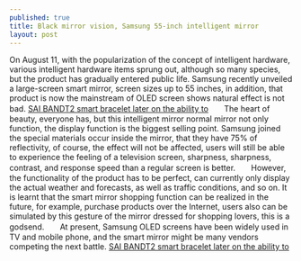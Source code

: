 ```yaml
---
published: true
title: Black mirror vision, Samsung 55-inch intelligent mirror
layout: post
---
```

On August 11, with the popularization of the concept of intelligent hardware, various intelligent hardware items sprung out, although so many species, but the product has gradually entered public life. Samsung recently unveiled a large-screen smart mirror, screen sizes up to 55 inches, in addition, that product is now the mainstream of OLED screen shows natural effect is not bad. [SAI BANDT2 smart bracelet later on the ability to](http://www.everweek.com/blog/2016/01/sai-bandt2-smart-bracelet-later-on-the-ability-to/)　　The heart of beauty, everyone has, but this intelligent mirror normal mirror not only function, the display function is the biggest selling point. Samsung joined the special materials occur inside the mirror, that they have 75% of reflectivity, of course, the effect will not be affected, users will still be able to experience the feeling of a television screen, sharpness, sharpness, contrast, and response speed than a regular screen is better.　　However, the functionality of the product has to be perfect, can currently only display the actual weather and forecasts, as well as traffic conditions, and so on. It is learnt that the smart mirror shopping function can be realized in the future, for example, purchase products over the Internet, users also can be simulated by this gesture of the mirror dressed for shopping lovers, this is a godsend.　　At present, Samsung OLED screens have been widely used in TV and mobile phone, and the smart mirror might be many vendors competing the next battle. [SAI BANDT2 smart bracelet later on the ability to](http://www.everweek.com/blog/2016/01/sai-bandt2-smart-bracelet-later-on-the-ability-to/)